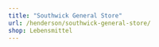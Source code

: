 ```yaml
---
title: "Southwick General Store"
url: /henderson/southwick-general-store/
shop: Lebensmittel
---
```

